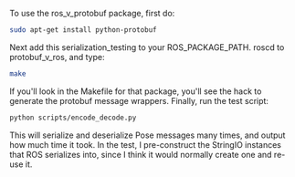 To use the ros_v_protobuf package, first do:

```bash
sudo apt-get install python-protobuf
```

Next add this serialization_testing to your ROS_PACKAGE_PATH. roscd to protobuf_v_ros, and type:

```bash
make
```

If you'll look in the Makefile for that package, you'll see the hack to generate the protobuf message wrappers.
Finally, run the test script:

```bash
python scripts/encode_decode.py
```

This will serialize and deserialize Pose messages many times, and output how much time it took. In the test, I 
pre-construct the StringIO instances that ROS serializes into, since I think it would normally create one 
and re-use it.